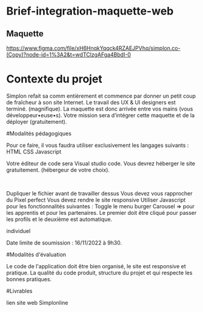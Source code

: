 # Brief-integration-maquette-web

## Maquette 
https://www.figma.com/file/xH6HnqkYqqck4RZAEJPVhq/simplon.co-(Copy)?node-id=1%3A2&t=wdTClzgAFga4BbdI-0

# Contexte du projet

Simplon refait sa comm entièrement et commence par donner un petit coup de fraîcheur à son site Internet.
Le travail des UX & UI designers est terminé. (magnifique).
La maquette est donc arrivée entre vos mains (vous développeur•euse•s).
Votre mission sera d’intégrer cette maquette et de la déployer (gratuitement).

#Modalités pédagogiques

Pour ce faire, il vous faudra utiliser exclusivement les langages suivants :
HTML
CSS
Javascript

Votre éditeur de code sera Visual studio code.
Vous devrez héberger le site gratuitement. (hébergeur de votre choix).

​

Dupliquer le fichier avant de travailler dessus
Vous devez vous rapprocher du Pixel perfect
Vous devez rendre le site responsive
Utiliser Javascript pour les fonctionnalités suivantes :
Toggle le menu burger
Carousel => pour les apprentis et pour les partenaires. Le premier doit être cliqué pour passer les profils et le deuxième est automatique.

individuel

Date limite de soumission : 16/11/2022 à 9h30.

#Modalités d'évaluation

Le code de l'application doit être bien organisé, le site est responsive et pratique.
La qualité du code produit, structure du projet et qui respecte les bonnes pratiques.

#Livrables

lien site web Simplonline


